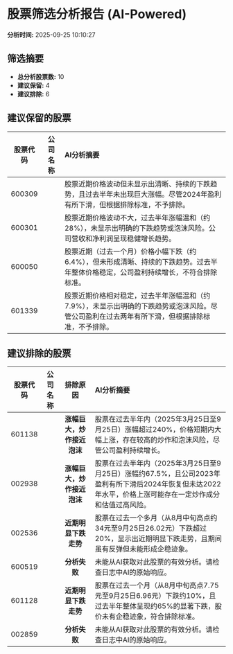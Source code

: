 # 股票筛选分析报告 (AI-Powered)

**分析时间:** 2025-09-25 10:10:27

## 筛选摘要

- **总分析股票数:** 10
- **建议保留:** 4
- **建议排除:** 6

## 建议保留的股票

| 股票代码 | 公司名称 | AI分析摘要 |
|:---:|:---:|:---|
| 600309 |  | 股票近期价格波动但未显示出清晰、持续的下跌趋势，且过去半年未出现巨大涨幅。尽管2024年盈利有所下滑，但根据排除标准，不予排除。 |
| 600301 |  | 股票近期价格波动不大，过去半年涨幅温和（约28%），未显示出明确的下跌趋势或泡沫风险。公司营收和净利润呈现稳健增长趋势。 |
| 600050 |  | 股票近期（过去一个月）价格小幅下跌（约6.4%），但未形成清晰、持续的下跌趋势。过去半年整体价格稳定，公司盈利持续增长，不符合排除标准。 |
| 601339 |  | 股票近期价格相对稳定，过去半年涨幅温和（约7.9%），未显示出明确的下跌趋势或泡沫风险。尽管公司盈利在过去两年有所下滑，但根据排除标准，不予排除。 |

## 建议排除的股票

| 股票代码 | 公司名称 | 排除原因 | AI分析摘要 |
|:---:|:---:|:---:|:---|
| 601138 |  | **涨幅巨大，炒作接近泡沫** | 股票在过去半年内（2025年3月25日至9月25日）涨幅超过240%，价格短期内大幅上涨，存在较高的炒作和泡沫风险，尽管公司盈利持续增长。 |
| 002938 |  | **涨幅巨大，炒作接近泡沫** | 股票在过去半年内（2025年3月25日至9月25日）涨幅约67.5%，且公司2023年盈利有所下滑后2024年恢复但未达2022年水平，价格上涨可能存在一定炒作成分和估值过高风险。 |
| 002536 |  | **近期明显下跌走势** | 股票在过去一个多月（从8月中旬高点约34元至9月25日26.02元）下跌超过20%，显示出近期明显下跌走势，且期间虽有反弹但未能形成企稳迹象。 |
| 600519 |  | **分析失败** | 未能从AI获取对此股票的有效分析。请检查日志中AI的原始响应。 |
| 601128 |  | **近期明显下跌走势** | 股票在过去一个月（从8月中旬高点7.75元至9月25日6.96元）下跌约10%，且过去半年整体呈现约65%的显著下跌，股价未有企稳迹象，符合排除标准。 |
| 002859 |  | **分析失败** | 未能从AI获取对此股票的有效分析。请检查日志中AI的原始响应。 |
